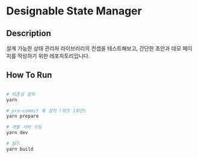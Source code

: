 # Designable State Manager

## Description

설계 가능한 상태 관리자 라이브러리의 컨셉을 테스트해보고, 간단한 초안과 데모 페이지를 작성하기 위한 레포지토리입니다.

## How To Run

```bash

# 의존성 설치
yarn

# pre-commit 훅 설치 (최초 1회만)
yarn prepare

# 개발 서버 구동
yarn dev

# 빌드
yarn build

```
